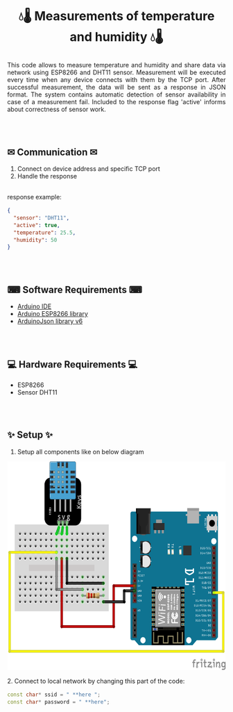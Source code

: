# <p align="center"> 💧🌡 Measurements of temperature and humidity 💧🌡 </p>
<p align="justify">
This code allows to measure temperature and humidity and share data via network using ESP8266 and DHT11 sensor.
Measurement will be executed every time when any device connects with them by the TCP port.
After successful measurement, the data will be sent as a response in JSON format.
The system contains automatic detection of sensor availability in case of a measurement fail.
Included to the response flag 'active' informs about correctness of sensor work.
</p>

<br/>
<br/>

## ✉ Communication ✉
1. Connect on device address and specific TCP port 
2. Handle the response
<br/>
response example:

```json
{
  "sensor": "DHT11",
  "active": true,
  "temperature": 25.5,
  "humidity": 50
}
```

<br/>
<br/>

## ⌨ Software Requirements ⌨
- [Arduino IDE](https://www.arduino.cc/en/Main/software)
- [Arduino ESP8266 library](https://github.com/esp8266/Arduino/tree/master/libraries/ESP8266WiFi)
- [ArduinoJson library v6](https://arduinojson.org/)

<br/>
<br/>

## 💻 Hardware Requirements 💻
- ESP8266
- Sensor DHT11

<br/>
<br/>

## ✨ Setup ✨
1. Setup all components like on below diagram
<p align="center">
  <img width="600" height="480" src="resources/diagram.png">
</p>
2. Connect to local network by changing this part of the code:

```cpp
const char* ssid = " **here ";
const char* password = " **here";
```